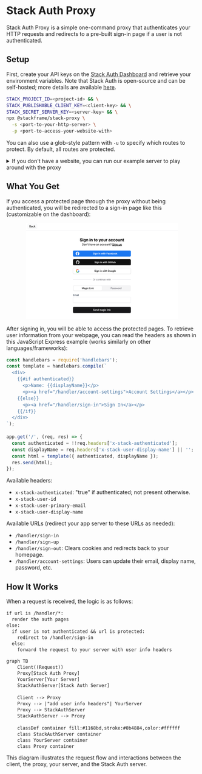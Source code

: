 # Stack Auth Proxy

Stack Auth Proxy is a simple one-command proxy that authenticates your HTTP requests and redirects to a pre-built sign-in page if a user is not authenticated.

## Setup

First, create your API keys on the [Stack Auth Dashboard](https://app.stack-auth.com) and retrieve your environment variables. Note that Stack Auth is open-source and can be self-hosted; more details are available [here](https://github.com/stack-auth/stack).

```sh
STACK_PROJECT_ID=<project-id> && \
STACK_PUBLISHABLE_CLIENT_KEY=<client-key> && \
STACK_SECRET_SERVER_KEY=<server-key> && \
npx @stackframe/stack-proxy \
  -s <port-to-your-http-server> \
  -p <port-to-access-your-website-with>
```

You can also use a glob-style pattern with `-u` to specify which routes to protect. By default, all routes are protected.

<details>
  <summary>If you don't have a website, you can run our example server to play around with the proxy</summary>

Start the example server on port 3000:
```sh
PORT=3001 && npx @stackframe/proxied-server-example
```

You can check out the original server without the proxy at [localhost:3001](http://localhost:3001).

Now, open a new terminal and run the proxy server on port 3000:

```sh
STACK_PROJECT_ID=<project-id> && \
STACK_PUBLISHABLE_CLIENT_KEY=<client-key> && \
STACK_SECRET_SERVER_KEY=<server-key> && \
npx @stackframe/stack-proxy \
  -s 3001 \
  -p 3000 \
  -u "/protected**"
```

You can explore the proxy at [localhost:3000](http://localhost:3000).
</details>

## What You Get

If you access a protected page through the proxy without being authenticated, you will be redirected to a sign-in page like this (customizable on the dashboard):

<div align="center">
<img alt="Stack Setup" src="assets/sign-in.png" width="400" />
</div>

After signing in, you will be able to access the protected pages. To retrieve user information from your webpage, you can read the headers as shown in this JavaScript Express example (works similarly on other languages/frameworks):

```js
const handlebars = require('handlebars');
const template = handlebars.compile(`
  <div>
    {{#if authenticated}}
      <p>Name: {{displayName}}</p>
      <p><a href="/handler/account-settings">Account Settings</a></p>
    {{else}}
      <p><a href="/handler/sign-in">Sign In</a></p>
    {{/if}}
  </div>
`);

app.get('/', (req, res) => {
  const authenticated = !!req.headers['x-stack-authenticated'];
  const displayName = req.headers['x-stack-user-display-name'] || '';
  const html = template({ authenticated, displayName });
  res.send(html);
});
```

Available headers:

- `x-stack-authenticated`: "true" if authenticated; not present otherwise.
- `x-stack-user-id`
- `x-stack-user-primary-email`
- `x-stack-user-display-name`

Available URLs (redirect your app server to these URLs as needed):

- `/handler/sign-in`
- `/handler/sign-up`
- `/handler/sign-out`: Clears cookies and redirects back to your homepage.
- `/handler/account-settings`: Users can update their email, display name, password, etc.

## How It Works

When a request is received, the logic is as follows:

```
if url is /handler/*:
  render the auth pages
else:
  if user is not authenticated && url is protected:
    redirect to /handler/sign-in
  else:
    forward the request to your server with user info headers
```

```mermaid
graph TB
    Client((Request))
    Proxy[Stack Auth Proxy]
    YourServer[Your Server]
    StackAuthServer[Stack Auth Server]
    
    Client --> Proxy
    Proxy --> |"add user info headers"| YourServer
    Proxy --> StackAuthServer
    StackAuthServer --> Proxy

    classDef container fill:#1168bd,stroke:#0b4884,color:#ffffff
    class StackAuthServer container
    class YourServer container
    class Proxy container
```

This diagram illustrates the request flow and interactions between the client, the proxy, your server, and the Stack Auth server.